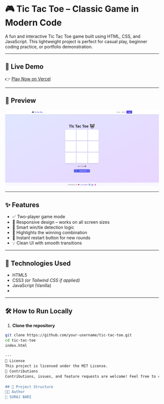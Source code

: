 # 🎮 Tic Tac Toe – Classic Game in Modern Code

A fun and interactive Tic Tac Toe game built using HTML, CSS, and JavaScript. This lightweight project is perfect for casual play, beginner coding practice, or portfolio demonstration.

---
## 🔗 Live Demo

👉 [Play Now on Vercel](https://your-vercel-app.vercel.app)

---

## 📸 Preview

![Tic Tac Toe Screenshot](tik-tak.PNG) <!-- Replace with actual screenshot if available -->

---

## ✨ Features

- ✅ Two-player game mode
- 📱 Responsive design – works on all screen sizes
- 🧠 Smart win/tie detection logic
- 🎯 Highlights the winning combination
- 🔁 Instant restart button for new rounds
- 💡 Clean UI with smooth transitions

---

## 🚀 Technologies Used

- HTML5  
- CSS3 *(or Tailwind CSS if applied)*  
- JavaScript (Vanilla)
- 
---

## 🛠️ How to Run Locally

1. **Clone the repository**

```bash
git clone https://github.com/your-username/tic-tac-toe.git
cd tic-tac-toe
index.html

---
📄 License
This project is licensed under the MIT License.
🙌 Contributions
Contributions, issues, and feature requests are welcome! Feel free to check the issues page if you'd like to help improve this project.

## 📂 Project Structure
🧑‍💻 Author
👤 SURAJ BARI
